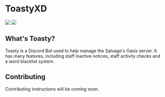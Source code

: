 # ToastyXD 

<img src="https://img.shields.io/github/stars/Shamil-FD/ToastyXD">
<img src="https://tokei.rs/b1/github/Shamil-FD/ToastyXD?category=lines">

## What's Toasty?

Toasty is a Discord Bot used to help manage the Salvage's Oasis server. It has many features, including staff inactive notices, staff activity checks and a word blacklist system.

## Contributing

Contributing instructions will be coming soon.

